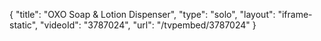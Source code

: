 {
    "title": "OXO Soap & Lotion Dispenser",
    "type": "solo",
    "layout": "iframe-static",
    "videoId": "3787024",
    "url": "\/tvpembed\/3787024"
}